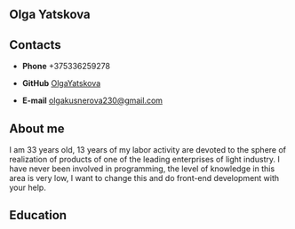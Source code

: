 ## Olga Yatskova

## Contacts

* **Phone** +375336259278

* **GitHub** [OlgaYatskova](https://github.com/OlgaYatskova)

* **E-mail** olgakusnerova230@gmail.com

## About me

I am 33 years old, 13 years of my labor activity are devoted to the sphere of realization of products of one of the leading enterprises of light industry. I have never been involved in programming, the level of knowledge in this area is very low, I want to change this and do front-end development with your help. 

## Education




